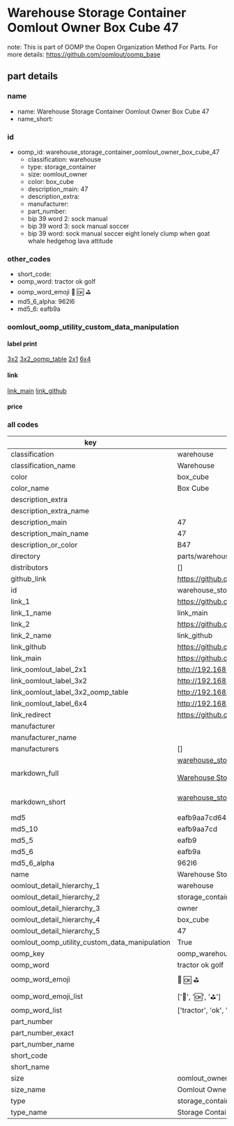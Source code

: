 # Warehouse Storage Container Oomlout Owner Box Cube 47  

note: This is part of OOMP the Oopen Organization Method For Parts. For more details: https://github.com/oomlout/oomp_base

##  part details
  







### name
* name: Warehouse Storage Container Oomlout Owner Box Cube 47
* name_short: 
### id
* oomp_id: warehouse_storage_container_oomlout_owner_box_cube_47
  * classification: warehouse
  * type: storage_container
  * size: oomlout_owner
  * color: box_cube
  * description_main: 47
  * description_extra: 
  * manufacturer: 
  * part_number: 
  * bip 39 word 2: sock manual
  * bip 39 word 3: sock manual soccer
  * bip 39 word: sock manual soccer eight lonely clump when goat whale hedgehog lava attitude

### other_codes
* short_code: 
* oomp_word: tractor ok golf
* oomp_word_emoji :tractor: :ok: :golf:
* md5_6_alpha: 962l6
* md5_6: eafb9a






### oomlout_oomp_utility_custom_data_manipulation
#### label print
[3x2](http://192.168.1.245:1112/?label=oomp%20962l6)
[3x2_oomp_table](http://192.168.1.108:1112/?label=oomp%20962l6)
[2x1](http://192.168.1.242:1112/?label=oomp%20962l6)
[6x4](http://192.168.1.55:1112/?label=oomp%20962l6)    

#### link

[link_main](https://github.com/oomlout/oomlout_oomp_version_1_messy/tree/main/parts/warehouse_storage_container_oomlout_owner_box_cube_47) [link_github](https://github.com/oomlout/oomlout_oomp_version_1_messy/tree/main/parts/warehouse_storage_container_oomlout_owner_box_cube_47)                             

#### price







### all codes 
| key | value |  
| --- | --- |  
| classification | warehouse |  
| classification_name | Warehouse |  
| color | box_cube |  
| color_name | Box Cube |  
| description_extra |  |  
| description_extra_name |  |  
| description_main | 47 |  
| description_main_name | 47 |  
| description_or_color | B47 |  
| directory | parts/warehouse_storage_container_oomlout_owner_box_cube_47 |  
| distributors | [] |  
| github_link | https://github.com/oomlout/oomlout_oomp_part_src/tree/main/parts/warehouse_storage_container_oomlout_owner_box_cube_47 |  
| id | warehouse_storage_container_oomlout_owner_box_cube_47 |  
| link_1 | https://github.com/oomlout/oomlout_oomp_version_1_messy/tree/main/parts/warehouse_storage_container_oomlout_owner_box_cube_47 |  
| link_1_name | link_main |  
| link_2 | https://github.com/oomlout/oomlout_oomp_version_1_messy/tree/main/parts/warehouse_storage_container_oomlout_owner_box_cube_47 |  
| link_2_name | link_github |  
| link_github | https://github.com/oomlout/oomlout_oomp_version_1_messy/tree/main/parts/warehouse_storage_container_oomlout_owner_box_cube_47 |  
| link_main | https://github.com/oomlout/oomlout_oomp_version_1_messy/tree/main/parts/warehouse_storage_container_oomlout_owner_box_cube_47 |  
| link_oomlout_label_2x1 | http://192.168.1.242:1112/?label=oomp%20962l6 |  
| link_oomlout_label_3x2 | http://192.168.1.245:1112/?label=oomp%20962l6 |  
| link_oomlout_label_3x2_oomp_table | http://192.168.1.108:1112/?label=oomp%20962l6 |  
| link_oomlout_label_6x4 | http://192.168.1.55:1112/?label=oomp%20962l6 |  
| link_redirect | https://github.com/oomlout/oomlout_oomp_version_1_messy/tree/main/parts/warehouse_storage_container_oomlout_owner_box_cube_47 |  
| manufacturer |  |  
| manufacturer_name |  |  
| manufacturers | [] |  
| markdown_full | [warehouse_storage_container_oomlout_owner_box_cube_47](none)<br>[](none)<br>[Warehouse Storage Container Oomlout Owner Box Cube 47](none)<br><br> |  
| markdown_short | [warehouse_storage_container_oomlout_owner_box_cube_47](none)<br><br> |  
| md5 | eafb9aa7cd641f44b141d46f9ba1de70 |  
| md5_10 | eafb9aa7cd |  
| md5_5 | eafb9 |  
| md5_6 | eafb9a |  
| md5_6_alpha | 962l6 |  
| name | Warehouse Storage Container Oomlout Owner Box Cube 47 |  
| oomlout_detail_hierarchy_1 | warehouse |  
| oomlout_detail_hierarchy_2 | storage_container |  
| oomlout_detail_hierarchy_3 | owner |  
| oomlout_detail_hierarchy_4 | box_cube |  
| oomlout_detail_hierarchy_5 | 47 |  
| oomlout_oomp_utility_custom_data_manipulation | True |  
| oomp_key | oomp_warehouse_storage_container_oomlout_owner_box_cube_47 |  
| oomp_word | tractor ok golf |  
| oomp_word_emoji | :tractor: :ok: :golf: |  
| oomp_word_emoji_list | [':tractor:', ':ok:', ':golf:'] |  
| oomp_word_list | ['tractor', 'ok', 'golf'] |  
| part_number |  |  
| part_number_exact |  |  
| part_number_name |  |  
| short_code |  |  
| short_name |  |  
| size | oomlout_owner |  
| size_name | Oomlout Owner |  
| type | storage_container |  
| type_name | Storage Container |  
